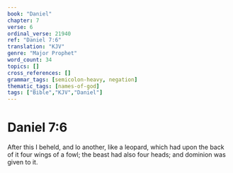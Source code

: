 ```yaml
---
book: "Daniel"
chapter: 7
verse: 6
ordinal_verse: 21940
ref: "Daniel 7:6"
translation: "KJV"
genre: "Major Prophet"
word_count: 34
topics: []
cross_references: []
grammar_tags: [semicolon-heavy, negation]
thematic_tags: [names-of-god]
tags: ["Bible","KJV","Daniel"]
---
```


# Daniel 7:6

After this I beheld, and lo another, like a leopard, which had upon the back of it four wings of a fowl; the beast had also four heads; and dominion was given to it.
